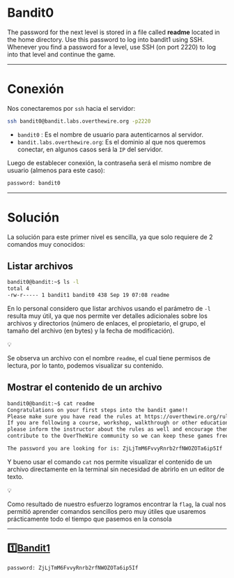 # Bandit0

The password for the next level is stored in a file called **readme** located in the home directory. Use this password to log into bandit1 using SSH. Whenever you find a password for a level, use SSH (on port 2220) to log into that level and continue the game.

---

# Conexión

Nos conectaremos por `ssh` hacia el servidor:

```bash
ssh bandit0@bandit.labs.overthewire.org -p2220
```

- `bandit0` : Es el nombre de usuario para autenticarnos al servidor.
- `bandit.labs.overthewire.org`: Es el dominio al que nos queremos conectar, en algunos casos será la `IP` del servidor.

Luego de establecer conexión, la contraseña será el mismo nombre de usuario (almenos para este caso):

```bash
password: bandit0
```

---

# Solución

La solución para este primer nivel es sencilla, ya que solo requiere de 2 comandos muy conocidos:

## Listar archivos

```bash
bandit0@bandit:~$ ls -l
total 4
-rw-r----- 1 bandit1 bandit0 438 Sep 19 07:08 readme
```

En lo personal considero que listar archivos usando el parámetro de `-l` resulta muy útil, ya que nos permite ver detalles adicionales sobre los archivos y directorios (número de enlaces, el propietario, el grupo, el tamaño del archivo (en bytes) y la fecha de modificación).

<aside>
💡

Se observa un archivo con el nombre `readme`, el cual tiene permisos de lectura, por lo tanto, podemos visualizar su contenido.

</aside>

## Mostrar el contenido de un archivo

```bash
bandit0@bandit:~$ cat readme
Congratulations on your first steps into the bandit game!!
Please make sure you have read the rules at https://overthewire.org/rules/
If you are following a course, workshop, walkthrough or other educational activity,
please inform the instructor about the rules as well and encourage them to
contribute to the OverTheWire community so we can keep these games free!

The password you are looking for is: ZjLjTmM6FvvyRnrb2rfNWOZOTa6ip5If
```

Y bueno usar el comando `cat` nos permite visualizar el contenido de un archivo directamente en la terminal sin necesidad de abrirlo en un editor de texto.

<aside>
💡

Como resultado de nuestro esfuerzo logramos encontrar la `flag`, la cual nos permitió aprender comandos sencillos pero muy útiles que usaremos prácticamente todo el tiempo que pasemos en la consola

</aside>

---

## 1️⃣[Bandit1](https://github.com/Groppoxx/OverTheWire-Bandits-Solution.git)

```bash
password: ZjLjTmM6FvvyRnrb2rfNWOZOTa6ip5If
```